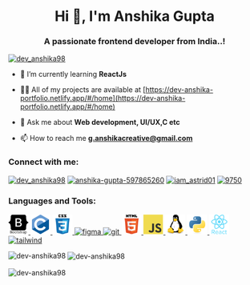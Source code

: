 
<h1 align="center">Hi 👋, I'm Anshika Gupta</h1>
<h3 align="center">A passionate frontend developer from India..!</h3>

<p align="left"> <a href="https://twitter.com/dev_anshika98" target="blank"><img src="https://img.shields.io/twitter/follow/dev_anshika98?logo=twitter&style=for-the-badge" alt="dev_anshika98" /></a> </p>

- 🌱 I’m currently learning **ReactJs**

- 👨‍💻 All of my projects are available at [https://dev-anshika-portfolio.netlify.app/#/home](https://dev-anshika-portfolio.netlify.app/#/home)

- 💬 Ask me about **Web development, UI/UX,C etc**

- 📫 How to reach me **g.anshikacreative@gmail.com**

<h3 align="left">Connect with me:</h3>
<p align="left">
<a href="https://twitter.com/dev_anshika98" target="blank"><img align="center" src="https://raw.githubusercontent.com/rahuldkjain/github-profile-readme-generator/master/src/images/icons/Social/twitter.svg" alt="dev_anshika98" height="30" width="40" /></a>
<a href="https://linkedin.com/in/anshika-gupta-597865260" target="blank"><img align="center" src="https://raw.githubusercontent.com/rahuldkjain/github-profile-readme-generator/master/src/images/icons/Social/linked-in-alt.svg" alt="anshika-gupta-597865260" height="30" width="40" /></a>
<a href="https://instagram.com/iam_astrid01" target="blank"><img align="center" src="https://raw.githubusercontent.com/rahuldkjain/github-profile-readme-generator/master/src/images/icons/Social/instagram.svg" alt="iam_astrid01" height="30" width="40" /></a>
<a href="https://discord.gg/9750" target="blank"><img align="center" src="https://raw.githubusercontent.com/rahuldkjain/github-profile-readme-generator/master/src/images/icons/Social/discord.svg" alt="9750" height="30" width="40" /></a>
</p>

<h3 align="left">Languages and Tools:</h3>
<p align="left"> <a href="https://getbootstrap.com" target="_blank" rel="noreferrer"> <img src="https://raw.githubusercontent.com/devicons/devicon/master/icons/bootstrap/bootstrap-plain-wordmark.svg" alt="bootstrap" width="40" height="40"/> </a> <a href="https://www.cprogramming.com/" target="_blank" rel="noreferrer"> <img src="https://raw.githubusercontent.com/devicons/devicon/master/icons/c/c-original.svg" alt="c" width="40" height="40"/> </a> <a href="https://www.w3schools.com/css/" target="_blank" rel="noreferrer"> <img src="https://raw.githubusercontent.com/devicons/devicon/master/icons/css3/css3-original-wordmark.svg" alt="css3" width="40" height="40"/> </a> <a href="https://www.figma.com/" target="_blank" rel="noreferrer"> <img src="https://www.vectorlogo.zone/logos/figma/figma-icon.svg" alt="figma" width="40" height="40"/> </a> <a href="https://git-scm.com/" target="_blank" rel="noreferrer"> <img src="https://www.vectorlogo.zone/logos/git-scm/git-scm-icon.svg" alt="git" width="40" height="40"/> </a> <a href="https://www.w3.org/html/" target="_blank" rel="noreferrer"> <img src="https://raw.githubusercontent.com/devicons/devicon/master/icons/html5/html5-original-wordmark.svg" alt="html5" width="40" height="40"/> </a> <a href="https://developer.mozilla.org/en-US/docs/Web/JavaScript" target="_blank" rel="noreferrer"> <img src="https://raw.githubusercontent.com/devicons/devicon/master/icons/javascript/javascript-original.svg" alt="javascript" width="40" height="40"/> </a> <a href="https://www.linux.org/" target="_blank" rel="noreferrer"> <img src="https://raw.githubusercontent.com/devicons/devicon/master/icons/linux/linux-original.svg" alt="linux" width="40" height="40"/> </a> <a href="https://www.python.org" target="_blank" rel="noreferrer"> <img src="https://raw.githubusercontent.com/devicons/devicon/master/icons/python/python-original.svg" alt="python" width="40" height="40"/> </a> <a href="https://reactjs.org/" target="_blank" rel="noreferrer"> <img src="https://raw.githubusercontent.com/devicons/devicon/master/icons/react/react-original-wordmark.svg" alt="react" width="40" height="40"/> </a> <a href="https://tailwindcss.com/" target="_blank" rel="noreferrer"> <img src="https://www.vectorlogo.zone/logos/tailwindcss/tailwindcss-icon.svg" alt="tailwind" width="40" height="40"/> </a> </p>

<p><img align="left" src="https://github-readme-stats.vercel.app/api/top-langs?username=dev-anshika98&show_icons=true&locale=en&layout=compact&theme=chartreuse-dark" alt="dev-anshika98" /></p>

<p>&nbsp;<img align="center" src="https://github-readme-stats.vercel.app/api?username=dev-anshika98&show_icons=true&locale=en&theme=chartreuse-dark" alt="dev-anshika98" /></p>

<p><img align="center" src="https://github-readme-streak-stats.herokuapp.com/?user=dev-anshika98&theme=chartreuse-dark" alt="dev-anshika98" /></p>
